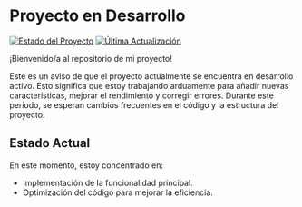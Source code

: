 # Proyecto en Desarrollo

[![Estado del Proyecto](https://img.shields.io/badge/Estado-En%20Desarrollo-yellow.svg)](https://github.com/MaciasDaniel/Clinica-Dental-App)
[![Última Actualización](https://img.shields.io/badge/Última%20Actualización-Julio%202024-blue.svg)](https://github.com/MaciasDaniel/Clinica-Dental-App/commits/main/)

¡Bienvenido/a al repositorio de mi proyecto!

Este es un aviso de que el proyecto actualmente se encuentra en desarrollo activo. Esto significa que estoy trabajando arduamente para añadir nuevas características, mejorar el rendimiento y corregir errores. Durante este período, se esperan cambios frecuentes en el código y la estructura del proyecto.

## Estado Actual

En este momento, estoy concentrado en:

- Implementación de la funcionalidad principal.
- Optimización del código para mejorar la eficiencia.
